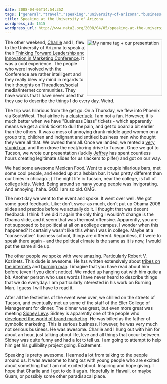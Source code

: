 ```yaml
---
date: 2008-04-05T14:54:35Z
tags: ["general","travel","speaking","university-of-arizona","business-school","marketing","sidney-levey","kovinets","etribes"]
title: Speaking at the University of Arizona
wordpress_id: 1515
wordpress_url: http://www.nata2.org/2008/04/05/speaking-at-the-university-of-arizona/
---
```


<a title="My name tag + our presentation by nata2, on Flickr" href="http://www.flickr.com/photos/natatwo/2372161865/"><img src="http://farm3.static.flickr.com/2010/2372161865_3f20e8892f_m.jpg" alt="My name tag + our presentation" width="240" height="180" align="right" /></a>The other weekend, <a href="http://charlesfesta.com/">Charlie</a> and I, flew to the University of Arizona to speak at their <a href="http://marketing.eller.arizona.edu/thinkingforward/conference.aspx">Thinking Forward Leadership and Innovation in Marketing Conference</a>. It was a cool experience. The people who were involved with the Conference are rather intelligent and they really blew my mind in regards to their thoughts on Threadless/social media/Internet communities. They have words that I have never used that they use to describe the things I do every day. Weird.

The trip was hilarious from the get go. On a Thursday, we flew into Phoenix via SouthWest. That airline is a <a href="http://www.google.com/search?q=southwest+sucks">clusterfuck</a>. I am not a fan. However, it is much better when we have "Business Class" tickets - which apparently means we get a drink ticket to dull the pain, and get to board a bit earlier than the others. It was a mess of annoying drunk middle aged women on a group trip, children and indignant and entitled business men who thought they were all that. We owned them all. Once we landed, we rented a <a href="http://flickr.com/photos/natatwo/2372164187/">very stupid car</a>, and then drove the neat/boring drive to Tucson. Once we got to Tucson, we wrote our presentation (luckily <a href="http://callmejeffrey.com">Jeffrey</a> has spent countless hours creating legitimate slides for us slackers to pilfer) and got on our way.

We had some awesome Mexican Food. Went to a couple hilarious bars, met some cool people, and ended up at a lesbian bar. It was pretty different than our times in chicago. ;) The night life in Tucson, near the college, is full of college kids. Weird. Being around so many young people was invigorating. And annoying. haha. GOD I am so old. OMG.

The next day we went to the event and spoke. It went over well. We got some good feedback. Like: don't swear as much, don't put up Obama 2008 slides and practice before we actually do it. I thought that was decent feedback. I think if we did it again the only thing I wouldn't change is the Obama slide, and it seem that was the most offensive. Apparently, you are not supposed to be political at all on a college campus. I wonder when this happened? It certainly wasn't like this when I was in college. Maybe at a "conservative" business school, things are different. Regardless, if I were to speak there again - and the political climate is the same as it is now, I would put the same slide up.

The other people we spoke with were amazing. Particularly Robert V. Kozinets. This dude is awesome. He has written extensively about <a href="http://kozinets.net/archives/97">tribes on the internets</a> and <a href="http://www.burningman.com/whatisburningman/2003/03_news_sum4.html">burning man</a>. I imagine that you have read about him before (even if you didn't notice). We ended up hanging out with him quite a bit. Another person who uses words I have never heard to describe things that we do everyday. I am particularly interested in his work on Burning Man. I guess I will have to read it.

After all the festivities of the event were over, we chilled on the streets of Tucson, and eventually met up some of the staff of the Eller College of Management for dinner. The dinner was great, but even more great was meeting <a href="http://www.drsidneyjlevy.com/">Sidney Levy</a>. Sidney is apparently one of the people who <a href="http://books.google.com/books?hl=en&amp;id=IB95hkJczk4C&amp;dq=sidney+levy&amp;printsec=frontcover&amp;source=web&amp;ots=fRR2Nkl7id&amp;sig=7XQtrnSG0b-MaKDq1g4xXxbBDsQ#PPP1,M1">developed the world of brand marketing</a>. He was billed as the father of symbolic marketing. This is serious business. However, he was very much not serious business. He was awesome. Charlie and I hung out with him for about an hour, just talking about life, love and all things that occur between. Sidney was quite funny and had a lot to tell us. I am going to attempt to help him get his gullibility project going. Excitement.

Speaking is pretty awesome. I learned a lot from talking to the people around us. It was awesome to hang out with young people who are excited about something that I am not excited about. Inspiring and hope giving. I hope that Charlie and I get to do it again. Hopefully in Hawaii, or maybe Guam, or possibly some other paradisiacal place.
